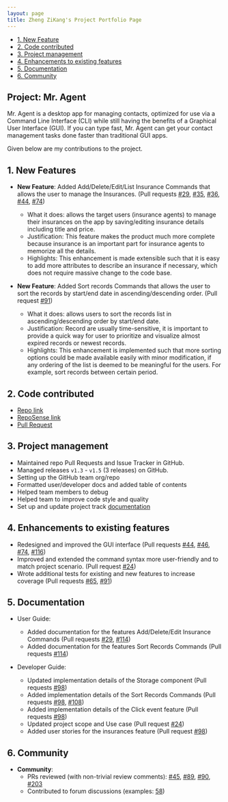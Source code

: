 ```yaml
---
layout: page
title: Zheng ZiKang's Project Portfolio Page
---
```


- [1. New Feature](#NewFeatures)
- [2. Code contributed](#Codecontributed)
- [3. Project management](#Projectmanagement)
- [4. Enhancements to existing features](#existing)
- [5. Documentation](#Documentation)
- [6. Community](#Community)

## Project: Mr. Agent

Mr. Agent is a desktop app for managing contacts, optimized for use via a Command Line Interface (CLI) while still having the benefits of a Graphical User Interface (GUI). If you can type fast, Mr. Agent can get your contact management tasks done faster than traditional GUI apps.

Given below are my contributions to the project.

## <a id="NewFeatures"></a>**1. New Features**
* **New Feature**: Added Add/Delete/Edit/List Insurance Commands that allows the user to manage the Insurances.
(Pull requests [\#29](https://github.com/AY2122S2-CS2103-F09-3/tp/pull/29), 
[\#35](https://github.com/AY2122S2-CS2103-F09-3/tp/pull/35), [\#36](https://github.com/AY2122S2-CS2103-F09-3/tp/pull/36), 
[\#44](https://github.com/AY2122S2-CS2103-F09-3/tp/pull/44), [\#74](https://github.com/AY2122S2-CS2103-F09-3/tp/pull/74))
  * What it does: allows the target users (insurance agents) to manage their insurances on the app by saving/editing insurance details including title and price.
  * Justification: This feature makes the product much more complete because insurance is an important part for insurance agents to memorize all the details.
  * Highlights: This enhancement is made extensible such that it is easy to add more attributes to describe an insurance if necessary, which does not require massive change to the code base.

* **New Feature**: Added Sort records Commands that allows the user to sort the records by start/end date in ascending/descending order.
(Pull request [\#91](https://github.com/AY2122S2-CS2103-F09-3/tp/pull/91))
  * What it does: allows users to sort the records list in ascending/descending order by start/end date.
  * Justification: Record are usually time-sensitive, it is important to provide a quick way for user to prioritize and visualize almost expired records or newest records.
  * Highlights: This enhancement is implemented such that more sorting options could be made available easily with minor modification, if any ordering of the list is deemed to be meaningful for the users. For example, sort records between certain period.
    
## <a id="Codecontributed"></a>**2. Code contributed**
* [Repo link](https://github.com/zzkzzzz/tp)
* [RepoSense link](https://nus-cs2103-ay2122s2.github.io/tp-dashboard/?search=zzkzzzz&sort=groupTitle&sortWithin=title&timeframe=commit&mergegroup=&groupSelect=groupByRepos&breakdown=true&checkedFileTypes=docs~functional-code~test-code~other&since=2022-02-18&tabOpen=true&tabType=authorship&tabAuthor=zzkzzzz&tabRepo=AY2122S2-CS2103-F09-3%2Ftp%5Bmaster%5D&authorshipIsMergeGroup=false&authorshipFileTypes=docs~functional-code~test-code~other&authorshipIsBinaryFileTypeChecked=false)
* [Pull Request](https://github.com/AY2122S2-CS2103-F09-3/tp/pulls?q=is%3Apr+is%3Aclosed+author%3Azzkzzzz)


## <a id="Projectmanagement"></a>**3. Project management**
  * Maintained repo Pull Requests and Issue Tracker in GitHub.
  * Managed releases `v1.3` - `v1.5` (3 releases) on GitHub.
  * Setting up the GitHub team org/repo
  * Formatted user/developer docs and added table of contents
  * Helped team members to debug
  * Helped team to improve code style and quality
  * Set up and update project track [documentation](https://docs.google.com/document/d/1YnxPw8cAvkEcVgljEb4Ux5qUX_KnXIDYhm5BC7UsAq8/edit?usp=sharing)

## <a id="existing"></a>**4. Enhancements to existing features**
  * Redesigned and improved the GUI interface (Pull requests [\#44](https://github.com/AY2122S2-CS2103-F09-3/tp/pull/44), 
  [\#46](https://github.com/AY2122S2-CS2103-F09-3/tp/pull/46), [\#74](https://github.com/AY2122S2-CS2103-F09-3/tp/pull/74),
  [\#116](https://github.com/AY2122S2-CS2103-F09-3/tp/pull/116))
  * Improved and extended the command syntax more user-friendly and to match project scenario. (Pull request [\#24](https://github.com/AY2122S2-CS2103-F09-3/tp/pull/24))
  * Wrote additional tests for existing and new features to increase coverage 
  (Pull requests [\#65](https://github.com/AY2122S2-CS2103-F09-3/tp/pull/65), [\#91](https://github.com/AY2122S2-CS2103-F09-3/tp/pull/91))

## <a id="Documentation"></a>**5. Documentation**
  * User Guide:
    * Added documentation for the features Add/Delete/Edit Insurance Commands (Pull requests
    [\#29](https://github.com/AY2122S2-CS2103-F09-3/tp/pull/29), [\#114](https://github.com/AY2122S2-CS2103-F09-3/tp/pull/114))
    * Added documentation for the features Sort Records Commands 
    (Pull requests [\#114](https://github.com/AY2122S2-CS2103-F09-3/tp/pull/114))
 
  * Developer Guide:
    * Updated implementation details of the Storage component
    (Pull requests [\#98](https://github.com/AY2122S2-CS2103-F09-3/tp/pull/98))
    * Added implementation details of the Sort Records Commands
    (Pull requests [\#98](https://github.com/AY2122S2-CS2103-F09-3/tp/pull/98), [\#108](https://github.com/AY2122S2-CS2103-F09-3/tp/pull/108))
    * Added implementation details of the Click event feature
    (Pull requests [\#98](https://github.com/AY2122S2-CS2103-F09-3/tp/pull/98))
    * Updated project scope and Use case
    (Pull request [\#24](https://github.com/AY2122S2-CS2103-F09-3/tp/pull/24))
    * Added user stories for the insurances feature
    (Pull request [\#98](https://github.com/AY2122S2-CS2103-F09-3/tp/pull/98))
   
## <a id="Community"></a>**6. Community**
* **Community**:
  * PRs reviewed (with non-trivial review comments): [\#45](https://github.com/AY2122S2-CS2103-F09-3/tp/pull/45), [\#89](https://github.com/AY2122S2-CS2103-F09-3/tp/pull/89),  [\#90](https://github.com/AY2122S2-CS2103-F09-3/tp/pull/90), [\#203](https://github.com/AY2122S2-CS2103-F09-3/tp/pull/203)
  * Contributed to forum discussions (examples: [58](https://github.com/nus-cs2103-AY2122S2/forum/issues/58))




